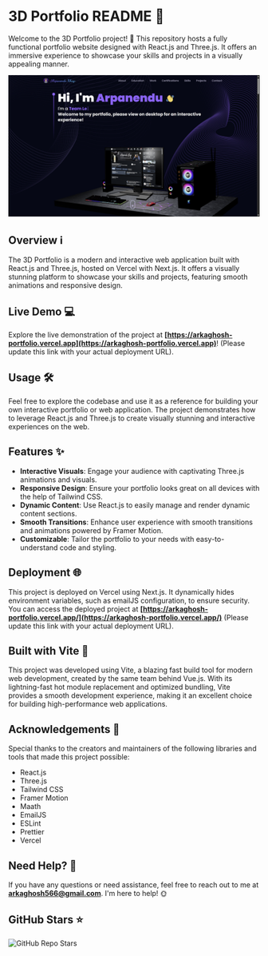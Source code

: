 # 3D Portfolio README 🚀

Welcome to the 3D Portfolio project! 🎉 This repository hosts a fully functional portfolio website designed with React.js and Three.js. It offers an immersive experience to showcase your skills and projects in a visually appealing manner.

![3D Portfolio Landing Page](SPLASHSCREEN.png)

## Overview ℹ️

The 3D Portfolio is a modern and interactive web application built with React.js and Three.js, hosted on Vercel with Next.js. It offers a visually stunning platform to showcase your skills and projects, featuring smooth animations and responsive design.

## Live Demo 💻

Explore the live demonstration of the project at **[https://arkaghosh-portfolio.vercel.app](https://arkaghosh-portfolio.vercel.app)**! (Please update this link with your actual deployment URL).

## Usage 🛠️

Feel free to explore the codebase and use it as a reference for building your own interactive portfolio or web application. The project demonstrates how to leverage React.js and Three.js to create visually stunning and interactive experiences on the web.

## Features ✨

- **Interactive Visuals**: Engage your audience with captivating Three.js animations and visuals.
- **Responsive Design**: Ensure your portfolio looks great on all devices with the help of Tailwind CSS.
- **Dynamic Content**: Use React.js to easily manage and render dynamic content sections.
- **Smooth Transitions**: Enhance user experience with smooth transitions and animations powered by Framer Motion.
- **Customizable**: Tailor the portfolio to your needs with easy-to-understand code and styling.

## Deployment 🌐

This project is deployed on Vercel using Next.js. It dynamically hides environment variables, such as emailJS configuration, to ensure security. You can access the deployed project at **[https://arkaghosh-portfolio.vercel.app/](https://arkaghosh-portfolio.vercel.app/)** (Please update this link with your actual deployment URL).

## Built with Vite 🚀

This project was developed using Vite, a blazing fast build tool for modern web development, created by the same team behind Vue.js. With its lightning-fast hot module replacement and optimized bundling, Vite provides a smooth development experience, making it an excellent choice for building high-performance web applications.

## Acknowledgements 🙏

Special thanks to the creators and maintainers of the following libraries and tools that made this project possible:

- React.js
- Three.js
- Tailwind CSS
- Framer Motion
- Maath
- EmailJS
- ESLint
- Prettier
- Vercel

## Need Help? 🤔

If you have any questions or need assistance, feel free to reach out to me at **arkaghosh566@gmail.com**. I'm here to help! 🌞

## GitHub Stars ⭐

![GitHub Repo Stars](https://img.shields.io/github/stars/arkaghosh566/Portfolio?style=social)
